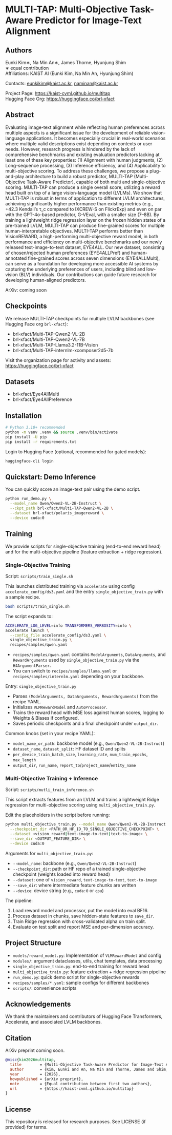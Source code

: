 # MULTI-TAP: Multi-Objective Task-Aware Predictor for Image-Text Alignment

## Authors
Eunki Kim∗, Na Min An∗, James Thorne, Hyunjung Shim  
∗ equal contribution  
Affiliations: KAIST AI (Eunki Kim, Na Min An, Hyunjung Shim)

Contacts: eunkikim@kaist.ac.kr, naminan@kaist.ac.kr

Project Page: https://kaist-cvml.github.io/multitap  
Hugging Face Org: https://huggingface.co/brl-xfact

## Abstract
Evaluating image-text alignment while reflecting human preferences across multiple aspects is a significant issue for the development of reliable vision-language applications. It becomes especially crucial in real-world scenarios where multiple valid descriptions exist depending on contexts or user needs. However, research progress is hindered by the lack of comprehensive benchmarks and existing evaluation predictors lacking at least one of these key properties: (1) Alignment with human judgments, (2) Long-sequence processing, (3) Inference efficiency, and (4) Applicability to multi-objective scoring. To address these challenges, we propose a plug-and-play architecture to build a robust predictor, MULTI-TAP (Multi-Objective Task-Aware Predictor), capable of both multi and single-objective scoring. MULTI-TAP can produce a single overall score, utilizing a reward head built on top of a large vision-language model (LVLMs). We show that MULTI-TAP is robust in terms of application to different LVLM architectures, achieving significantly higher performance than existing metrics (e.g., +42.3 Kendall’s τ_c compared to IXCREW-S on FlickrExp) and even on par with the GPT-4o-based predictor, G-VEval, with a smaller size (7–8B). By training a lightweight ridge regression layer on the frozen hidden states of a pre-trained LVLM, MULTI-TAP can produce fine-grained scores for multiple human-interpretable objectives. MULTI-TAP performs better than VisionREWARD, a high-performing multi-objective reward model, in both performance and efficiency on multi-objective benchmarks and our newly released text-image-to-text dataset, EYE4ALL. Our new dataset, consisting of chosen/rejected human preferences (EYE4ALLPref) and human-annotated fine-grained scores across seven dimensions (EYE4ALLMulti), can serve as a foundation for developing more accessible AI systems by capturing the underlying preferences of users, including blind and low-vision (BLV) individuals. Our contributions can guide future research for developing human-aligned predictors.

ArXiv: coming soon

## Checkpoints
We release MULTI-TAP checkpoints for multiple LVLM backbones (see Hugging Face org `brl-xfact`):

- brl-xfact/Multi-TAP-Qwen2-VL-2B
- brl-xfact/Multi-TAP-Qwen2-VL-7B
- brl-xfact/Multi-TAP-Llama3.2-11B-Vision
- brl-xfact/Multi-TAP-internlm-xcomposer2d5-7b

Visit the organization page for activity and assets: https://huggingface.co/brl-xfact

## Datasets
- brl-xfact/Eye4AllMulti  
- brl-xfact/Eye4AllPreference

## Installation
```bash
# Python 3.10+ recommended
python -m venv .venv && source .venv/bin/activate
pip install -U pip
pip install -r requirements.txt 
```

Login to Hugging Face (optional, recommended for gated models):
```bash
huggingface-cli login
```

## Quickstart: Demo Inference
You can quickly score an image-text pair using the demo script.
```bash
python run_demo.py \
  --model_name Qwen/Qwen2-VL-2B-Instruct \
  --ckpt_path brl-xfact/Multi-TAP-Qwen2-VL-2B \
  --dataset brl-xfact/polaris_imagereward \
  --device cuda:0
```

## Training
We provide scripts for single-objective training (end-to-end reward head) and for the multi-objective pipeline (feature extraction + ridge regression).

### Single-Objective Training
Script: `scripts/train_single.sh`

This launches distributed training via `accelerate` using config `accelerate_config/ds3.yaml` and the entry `single_objective_train.py` with a sample recipe.

```bash
bash scripts/train_single.sh
```

The script expands to:
```bash
ACCELERATE_LOG_LEVEL=info TRANSFORMERS_VERBOSITY=info \
accelerate launch \
  --config_file accelerate_config/ds3.yaml \
  single_objective_train.py \
  recipes/samples/qwen.yaml
```

- `recipes/samples/qwen.yaml` contains `ModelArguments`, `DataArguments`, and `RewardArguments` used by `single_objective_train.py` via the `H4ArgumentParser`.
- You can switch to `recipes/samples/llama.yaml` or `recipes/samples/internlm.yaml` depending on your backbone.

Entry: `single_objective_train.py`
- Parses `(ModelArguments, DataArguments, RewardArguments)` from the recipe YAML.
- Initializes `VLMRewardModel` and `AutoProcessor`.
- Trains the reward head with MSE loss against human scores, logging to Weights & Biases if configured.
- Saves periodic checkpoints and a final checkpoint under `output_dir`.

Common knobs (set in your recipe YAML):
- `model_name_or_path`: backbone model (e.g., `Qwen/Qwen2-VL-2B-Instruct`)
- `dataset_name`, `dataset_split`: HF dataset ID and splits
- `per_device_train_batch_size`, `learning_rate`, `num_train_epochs`, `max_length`
- `output_dir`, `run_name`, `report_to`/`project_name`/`entity_name`

### Multi-Objective Training + Inference
Script: `scripts/mutli_train_inference.sh`

This script extracts features from an LVLM and trains a lightweight Ridge regression for multi-objective scoring using `multi_objective_train.py`.

Edit the placeholders in the script before running:
```bash
python multi_objective_train.py --model_name Qwen/Qwen2-VL-2B-Instruct \
  --checkpoint_dir <PATH_OR_HF_ID_TO_SINGLE_OBJECTIVE_CHECKPOINT> \
  --dataset <vision_reward|text-image-to-text|text-to-image> \
  --save_dir <OUTPUT_FEATURE_DIR> \
  --device cuda:0
```

Arguments for `multi_objective_train.py`:
- `--model_name`: backbone (e.g., `Qwen/Qwen2-VL-2B-Instruct`)
- `--checkpoint_dir`: path or HF repo of a trained single-objective checkpoint (weights loaded into reward head)
- `--dataset`: one of `vision_reward`, `text-image-to-text`, `text-to-image`
- `--save_dir`: where intermediate feature chunks are written
- `--device`: device string (e.g., `cuda:0` or `cpu`)

The pipeline:
1. Load reward model and processor, put the model into eval BF16.
2. Process dataset in chunks, save hidden-state features to `save_dir`.
3. Train Ridge regression with cross-validated alpha on train split.
4. Evaluate on test split and report MSE and per-dimension accuracy.

## Project Structure
- `models/reward_model.py`: Implementation of `VLMRewardModel` and config
- `modules/`: argument dataclasses, utils, chat templates, data processing
- `single_objective_train.py`: end-to-end training for reward head
- `multi_objective_train.py`: feature extraction + ridge regression pipeline
- `run_demo.py`: quick demo script for single-objective rewards
- `recipes/samples/*.yaml`: sample configs for different backbones
- `scripts/`: convenience scripts

## Acknowledgements
We thank the maintainers and contributors of Hugging Face Transformers, Accelerate, and associated LVLM backbones.

## Citation
ArXiv preprint coming soon.

```bibtex
@misc{kim2026multitap,
  title        = {Multi-Objective Task-Aware Predictor for Image-Text Alignment},
  author       = {Kim, Eunki and An, Na Min and Thorne, James and Shim, Hyunjung},
  year         = {2026},
  howpublished = {arXiv preprint},
  note         = {Equal contribution between first two authors},
  url          = {https://kaist-cvml.github.io/multitap}
}
```

## License
This repository is released for research purposes. See LICENSE (if provided) for terms.
